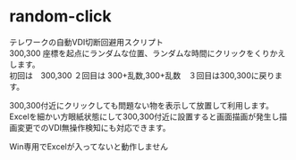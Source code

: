 # random-click
テレワークの自動VDI切断回避用スクリプト  
300,300 座標を起点にランダムな位置、ランダムな時間にクリックをくりかえします。  
初回は　300,300 ２回目は 300+乱数,300+乱数　３回目は300,300に戻ります。  
  
300,300付近にクリックしても問題ない物を表示して放置して利用します。  
Excelを細かい方眼紙状態にして300,300付近に設置すると画面描画が発生し描画変更でのVDI無操作検知にも対応できます。  
  
Win専用でExcelが入ってないと動作しません  
